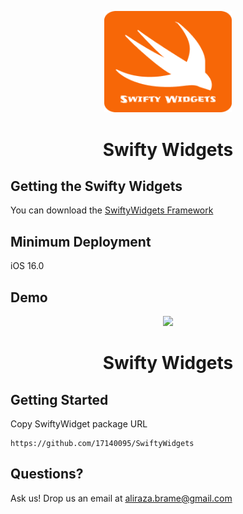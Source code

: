 <p align="center">
<img src="https://github.com/17140095/SwiftyWidgets/blob/main/Sources/SwiftyWidgets/screenshots/SwiftyWidgetIcon.png" width="204"/>
</p>
<h1 align="center">Swifty Widgets</h1>
</p>



## Getting the Swifty Widgets

You can download the [SwiftyWidgets Framework](https://github.com/17140095/SwiftyWidgets)

## Minimum Deployment

iOS 16.0

## Demo

<p align="center">
<img src="https://github.com/17140095/SwiftyWidgets/blob/main/Sources/SwiftyWidgets/screenshots/InputAndButton.gif"/>
</p>
<h1 align="center">Swifty Widgets</h1>
</p>

## Getting Started

Copy SwiftyWidget package URL
```
https://github.com/17140095/SwiftyWidgets
```


## Questions?

Ask us! Drop us an email at <a href="mailto:aliraza.brame@gmail.com">aliraza.brame@gmail.com</a>
